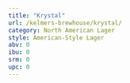 ```yaml
---
title: "Krystal"
url: /kelmers-brewhouse/krystal/
category: North American Lager
style: American-Style Lager
abv: 0
ibu: 0
srm: 0
upc: 0
---
```


